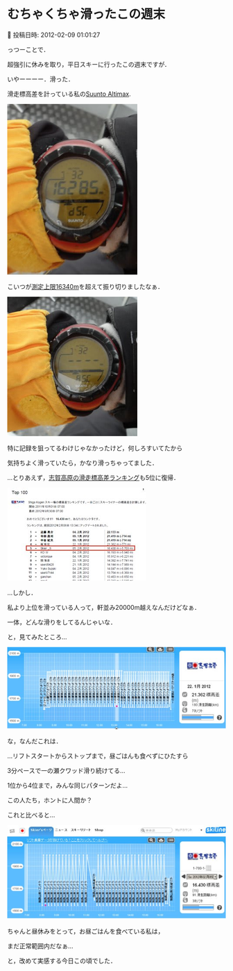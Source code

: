 # むちゃくちゃ滑ったこの週末

📅 投稿日時: 2012-02-09 01:01:27

っつーことで．





超強引に休みを取り，平日スキーに行ったこの週末ですが．





いやーーーー．滑った．


滑走標高差を計っている私の[Suunto Altimax](e764f37b2c20923a0b722f930137c0e5e.md).




![0be3be3d90d7663d9a7d2b77dde87c5a.jpg](images/0be3be3d90d7663d9a7d2b77dde87c5a.jpg)




こいつが[測定上限16340m](e74c0e5c5efc536143ddd2bdec14c5824.md)を超えて振り切りましたなぁ．




![7d2b9a291099007a7370cc2b33fe8a07.jpg](images/7d2b9a291099007a7370cc2b33fe8a07.jpg)







特に記録を狙ってるわけじゃなかったけど，何しろすいてたから


気持ちよく滑っていたら，かなり滑っちゃってました．





…とりあえず，[志賀高原の滑走標高差ランキング](eb2a0029115b8205c8168295e2d9d49ef.md)も5位に復帰．




![04e60794ebaf4cfcf2768de83c3bffe5.jpg](images/04e60794ebaf4cfcf2768de83c3bffe5.jpg)







…しかし．


私より上位を滑っている人って，軒並み20000m越えなんだけどなぁ．


一体，どんな滑りをしてるんじゃいな．


と，見てみたところ…




![19893fd3a0caadadd012e5dee237da1b.jpg](images/19893fd3a0caadadd012e5dee237da1b.jpg)




な，なんだこれは．


…リフトスタートからストップまで，昼ごはんも食べずにひたすら


3分ペースで一の瀬クワッド滑り続けてる…


1位から4位まで，みんな同じパターンだよ…


この人たち，ホントに人間か？





これと比べると…




![e81e1bf407dbc8cddd3aa6e5611b52b6.jpg](images/e81e1bf407dbc8cddd3aa6e5611b52b6.jpg)




ちゃんと昼休みをとって，お昼ごはんを食べている私は，


まだ正常範囲内だなぁ…


と，改めて実感する今日この頃でした．
